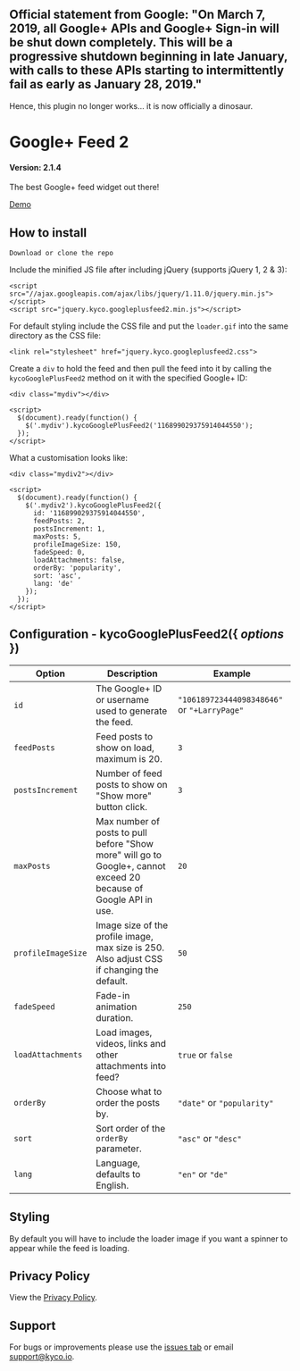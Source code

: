 ## Official statement from Google: "On March 7, 2019, all Google+ APIs and Google+ Sign-in will be shut down completely. This will be a progressive shutdown beginning in late January, with calls to these APIs starting to intermittently fail as early as January 28, 2019."

Hence, this plugin no longer works... it is now officially a dinosaur.

Google+ Feed 2
==============
#### Version: 2.1.4

The best Google+ feed widget out there!

[Demo](https://kyco.github.io/jquery.kyco.googleplusfeed2)

How to install
--------------

    Download or clone the repo

Include the minified JS file after including jQuery (supports jQuery 1, 2 & 3):

    <script src="//ajax.googleapis.com/ajax/libs/jquery/1.11.0/jquery.min.js"></script>
    <script src="jquery.kyco.googleplusfeed2.min.js"></script>

For default styling include the CSS file and put the `loader.gif` into the same directory as the CSS file:

    <link rel="stylesheet" href="jquery.kyco.googleplusfeed2.css">

Create a `div` to hold the feed and then pull the feed into it by calling the `kycoGooglePlusFeed2` method on it with the specified Google+ ID:

    <div class="mydiv"></div>

    <script>
      $(document).ready(function() {
        $('.mydiv').kycoGooglePlusFeed2('116899029375914044550');
      });
    </script>

What a customisation looks like:

    <div class="mydiv2"></div>

    <script>
      $(document).ready(function() {
        $('.mydiv2').kycoGooglePlusFeed2({
          id: '116899029375914044550',
          feedPosts: 2,
          postsIncrement: 1,
          maxPosts: 5,
          profileImageSize: 150,
          fadeSpeed: 0,
          loadAttachments: false,
          orderBy: 'popularity',
          sort: 'asc',
          lang: 'de'
        });
      });
    </script>


Configuration - kycoGooglePlusFeed2({ *options* })
--------------------------------------------------

Option | Description | Example
-------|-------------|--------
`id` | The Google+ ID or username used to generate the feed. | `"106189723444098348646"` or `"+LarryPage"`
`feedPosts`| Feed posts to show on load, maximum is 20. | `3`
`postsIncrement`| Number of feed posts to show on "Show more" button click. | `3`
`maxPosts`| Max number of posts to pull before "Show more" will go to Google+, cannot exceed 20 because of Google API in use. | `20`
`profileImageSize` | Image size of the profile image, max size is 250. Also adjust CSS if changing the default. | `50`
`fadeSpeed` | Fade-in animation duration. | `250`
`loadAttachments` | Load images, videos, links and other attachments into feed? | `true` or `false`
`orderBy` | Choose what to order the posts by. | `"date"` or `"popularity"`
`sort` | Sort order of the `orderBy` parameter. | `"asc"` or `"desc"`
`lang` | Language, defaults to English. | `"en"` or `"de"`


Styling
-------

By default you will have to include the loader image if you want a spinner to appear while the feed is loading.


Privacy Policy
--------------

View the [Privacy Policy](https://github.com/kyco/jquery.kyco.googleplusfeed2/wiki/Privacy-Policy).


Support
-------

For bugs or improvements please use the [issues tab](https://github.com/kyco/jquery.kyco.googleplusfeed2/issues) or email [support@kyco.io](mailto:support@kyco.io).
